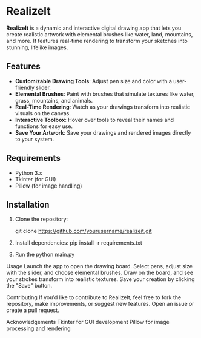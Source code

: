 # RealizeIt

**RealizeIt** is a dynamic and interactive digital drawing app that lets you create realistic artwork with elemental brushes like water, land, mountains, and more. It features real-time rendering to transform your sketches into stunning, lifelike images.

## Features
- **Customizable Drawing Tools**: Adjust pen size and color with a user-friendly slider.
- **Elemental Brushes**: Paint with brushes that simulate textures like water, grass, mountains, and animals.
- **Real-Time Rendering**: Watch as your drawings transform into realistic visuals on the canvas.
- **Interactive Toolbox**: Hover over tools to reveal their names and functions for easy use.
- **Save Your Artwork**: Save your drawings and rendered images directly to your system.

## Requirements
- Python 3.x
- Tkinter (for GUI)
- Pillow (for image handling)

## Installation

1. Clone the repository:

   git clone https://github.com/yourusername/realizeit.git


2. Install dependencies:
   pip install -r requirements.txt

3. Run the 
   python main.py

Usage
  Launch the app to open the drawing board.
  Select pens, adjust size with the slider, and choose elemental brushes.
  Draw on the board, and see your strokes transform into realistic textures.
  Save your creation by clicking the "Save" button.

Contributing
  If you'd like to contribute to RealizeIt, feel free to fork the repository, make improvements, or suggest new features. Open an issue or create a pull request.

Acknowledgements
  Tkinter for GUI development
  Pillow for image processing and rendering
